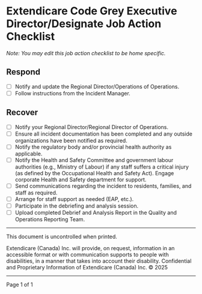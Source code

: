 # Extendicare Code Grey Executive Director/Designate Job Action Checklist

*Note: You may edit this job action checklist to be home specific.*

## Respond
- [ ] Notify and update the Regional Director/Operations of Operations.
- [ ] Follow instructions from the Incident Manager.

## Recover
- [ ] Notify your Regional Director/Regional Director of Operations.
- [ ] Ensure all incident documentation has been completed and any outside organizations have been notified as required.
- [ ] Notify the regulatory body and/or provincial health authority as applicable.
- [ ] Notify the Health and Safety Committee and government labour authorities (e.g., Ministry of Labour) if any staff suffers a critical injury (as defined by the Occupational Health and Safety Act). Engage corporate Health and Safety department for support.
- [ ] Send communications regarding the incident to residents, families, and staff as required.
- [ ] Arrange for staff support as needed (EAP, etc.).
- [ ] Participate in the debriefing and analysis session.
- [ ] Upload completed Debrief and Analysis Report in the Quality and Operations Reporting Team.

----

This document is uncontrolled when printed.

Extendicare (Canada) Inc. will provide, on request, information in an accessible format or with communication supports to people with disabilities, in a manner that takes into account their disability. Confidential and Proprietary Information of Extendicare (Canada) Inc. © 2025

----

Page 1 of 1